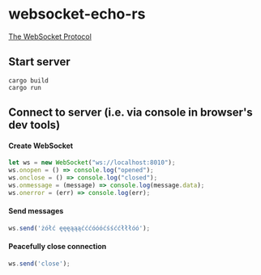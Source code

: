 # websocket-echo-rs

[The WebSocket Protocol](https://www.rfc-editor.org/rfc/rfc6455.html)

## Start server
```shell
cargo build
cargo run
```

## Connect to server (i.e. via console in browser's dev tools)

#### Create WebSocket
```javascript
let ws = new WebSocket("ws://localhost:8010");
ws.onopen = () => console.log("opened");
ws.onclose = () => console.log("closed");
ws.onmessage = (message) => console.log(message.data);
ws.onerror = (err) => console.log(err);
```

#### Send messages
```javascript
ws.send('żółć ęęęąąąćććóóóćśśććłłłóó');
```

#### Peacefully close connection
```javascript
ws.send('close');
```
